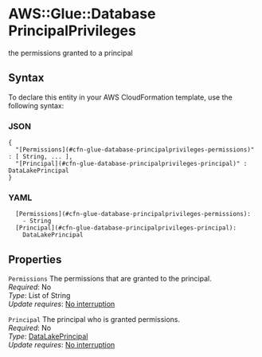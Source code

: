 # AWS::Glue::Database PrincipalPrivileges<a name="aws-properties-glue-database-principalprivileges"></a>

the permissions granted to a principal

## Syntax<a name="aws-properties-glue-database-principalprivileges-syntax"></a>

To declare this entity in your AWS CloudFormation template, use the following syntax:

### JSON<a name="aws-properties-glue-database-principalprivileges-syntax.json"></a>

```
{
  "[Permissions](#cfn-glue-database-principalprivileges-permissions)" : [ String, ... ],
  "[Principal](#cfn-glue-database-principalprivileges-principal)" : DataLakePrincipal
}
```

### YAML<a name="aws-properties-glue-database-principalprivileges-syntax.yaml"></a>

```
  [Permissions](#cfn-glue-database-principalprivileges-permissions):
    - String
  [Principal](#cfn-glue-database-principalprivileges-principal):
    DataLakePrincipal
```

## Properties<a name="aws-properties-glue-database-principalprivileges-properties"></a>

`Permissions` <a name="cfn-glue-database-principalprivileges-permissions"></a>
The permissions that are granted to the principal\.  
_Required_: No  
_Type_: List of String  
_Update requires_: [No interruption](https://docs.aws.amazon.com/AWSCloudFormation/latest/UserGuide/using-cfn-updating-stacks-update-behaviors.html#update-no-interrupt)

`Principal` <a name="cfn-glue-database-principalprivileges-principal"></a>
The principal who is granted permissions\.  
_Required_: No  
_Type_: [DataLakePrincipal](aws-properties-glue-database-datalakeprincipal.md)  
_Update requires_: [No interruption](https://docs.aws.amazon.com/AWSCloudFormation/latest/UserGuide/using-cfn-updating-stacks-update-behaviors.html#update-no-interrupt)
